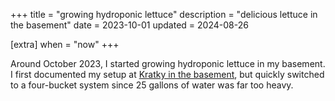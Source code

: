 +++
title = "growing hydroponic lettuce"
description = "delicious lettuce in the basement"
date = 2023-10-01
updated = 2024-08-26

[extra]
when = "now"
+++

Around October 2023, I started growing hydroponic lettuce in my basement.
I first documented my setup at [Kratky in the basement](@/posts/kratky-in-the-basement.md), but quickly switched to a four-bucket system since 25 gallons of water was far too heavy.
